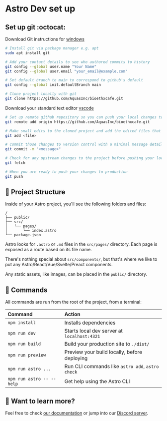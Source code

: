 # Astro Dev set up


## Set up git :octocat: 

Download Git instructions for [windows](https://git-scm.com/download/win)

```sh
# Install git via package manager e.g. apt
sudo apt install git

# Add your contact details to see who authored commits to history
git config --global user.name "Your Name"
git config --global user.email "your_email@example.com"

# Set default branch to main to correspond to github's default
git config --global init.defaultBranch main

# Clone project locally with git
git clone https://github.com/AquasInc/bioethxcafe.git
```
Download your standard text editor [vscode](https://code.visualstudio.com/)

```sh
# Set up remote github repository so you can push your local changes to upstream
git remote add origin https://github.com/AquasInc/bioethxcafe.git

# Make small edits to the cloned project and add the edited files that you want to commit to version control 
git add <file> 

# commit those changes to version control with a minimal message detailing your change 
git commit -m "<message>" 

# Check for any upstream changes to the project before pushing your local changes to upstream 
git fetch 

# When you are ready to push your changes to production
git push
```

## 🚀 Project Structure

Inside of your Astro project, you'll see the following folders and files:

```text
/
├── public/
├── src/
│   └── pages/
│       └── index.astro
└── package.json
```

Astro looks for `.astro` or `.md` files in the `src/pages/` directory. Each page is exposed as a route based on its file name.

There's nothing special about `src/components/`, but that's where we like to put any Astro/React/Vue/Svelte/Preact components.

Any static assets, like images, can be placed in the `public/` directory.

## 🧞 Commands

All commands are run from the root of the project, from a terminal:

| Command                   | Action                                           |
| :------------------------ | :----------------------------------------------- |
| `npm install`             | Installs dependencies                            |
| `npm run dev`             | Starts local dev server at `localhost:4321`      |
| `npm run build`           | Build your production site to `./dist/`          |
| `npm run preview`         | Preview your build locally, before deploying     |
| `npm run astro ...`       | Run CLI commands like `astro add`, `astro check` |
| `npm run astro -- --help` | Get help using the Astro CLI                     |

## 👀 Want to learn more?

Feel free to check [our documentation](https://docs.astro.build) or jump into our [Discord server](https://astro.build/chat).
